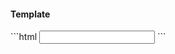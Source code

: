 <h4 class="miami template">Template</h4>
```html
<input type="text" name="nickname"
  [(ngModel)]="model.nickname"
  required
  pattern="^[a-zA-Z0-9]*$">
```